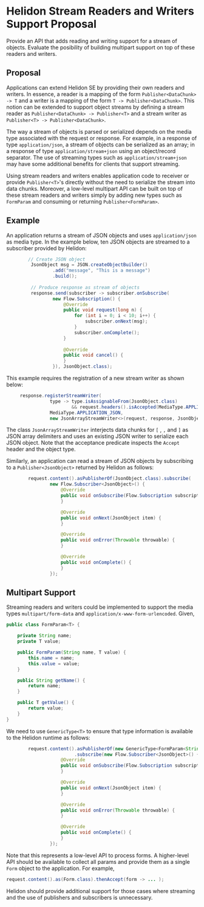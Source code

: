 # Helidon Stream Readers and Writers Support Proposal

Provide an API that adds reading and writing support for a stream of objects. Evaluate the
posibility of building multipart support on top of these readers and writers.

## Proposal

Applications can extend Helidon SE by providing their own  readers and writers. In essence, 
a reader is a mapping of the form
`Publisher<DataChunk> -> T` and a writer is a mapping of the form `T -> Publisher<DataChunk>`. 
This notion can be extended to support object streams by defining a stream reader as 
`Publisher<DataChunk> -> Publisher<T>` and a stream writer as `Publisher<T> -> Publisher<DataChunk>`.

The way a stream of objects is parsed or serialized depends on the media type associated with
the request or response. For example, in a response of type `application/json`, a stream of
objects can be serialized as an array; in a response of type `application/stream+json` using
an object/record separator. The use of streaming types such as `application/stream+json` may
have some additional benefits for clients that support streaming.

Using stream readers and writers enables application code to receiver or provide `Publisher<T>`'s
directly without the need to serialize the stream into data chunks. Moreover, a low-level multipart API
can be built on top of these stream readers and writers simply by adding new types such as
`FormParam` and consuming or returning `Publisher<FormParam>`.

## Example 

An application returns a stream of JSON objects and uses `application/json` as media type. In the
example below, ten JSON objects are streamed to a subscriber provided by Helidon:

```java
        // Create JSON object
         JsonObject msg = JSON.createObjectBuilder()
                 .add("message", "This is a message")
                 .build();
 
         // Produce response as stream of objects
         response.send(subscriber -> subscriber.onSubscribe(
                 new Flow.Subscription() {
                     @Override
                     public void request(long n) {
                         for (int i = 0; i < 10; i++) {
                             subscriber.onNext(msg);
                         }
                         subscriber.onComplete();
                     }
 
                     @Override
                     public void cancel() {
                     }
                 }), JsonObject.class);
```

This example requires the registration of a new stream writer as shown below:

```java
     response.registerStreamWriter(
                type -> type.isAssignableFrom(JsonObject.class)
                        && request.headers().isAccepted(MediaType.APPLICATION_JSON),
                MediaType.APPLICATION_JSON,
                new JsonArrayStreamWriter<>(request, response, JsonObject.class));
```

The class `JsonArrayStreamWriter` interjects data chunks for `[` , `,` and `]` as JSON array
delimiters and uses an existing JSON writer to serialize each JSON object. Note that
the acceptance predicate inspects the `Accept` header and the object type.

Similarly, an application can read a stream of JSON objects by subscribing to a
`Publisher<JsonObject>` returned by Helidon as follows:

```java
        request.content().asPublisherOf(JsonObject.class).subscribe(
                new Flow.Subscriber<JsonObject>() {
                    @Override
                    public void onSubscribe(Flow.Subscription subscription) {
                    }

                    @Override
                    public void onNext(JsonObject item) {
                    }

                    @Override
                    public void onError(Throwable throwable) {
                    }

                    @Override
                    public void onComplete() {
                    }
                }); 
```

## Multipart Support

Streaming readers and writers could be implemented to support the media types `multipart/form-data`
and `application/x-www-form-urlencoded`. Given,

```java
public class FormParam<T> {

    private String name;
    private T value;

    public FormParam(String name, T value) {
        this.name = name;
        this.value = value;
    }

    public String getName() {
        return name;
    }

    public T getValue() {
        return value;
    }
}
```

We need to use `GenericType<T>` to ensure that type information is available to the Helidon
runtime as follows:

```java
        request.content().asPublisherOf(new GenericType<FormParam<String>>(){})
                         .subscribe(new Flow.Subscriber<JsonObject>() {
                    @Override
                    public void onSubscribe(Flow.Subscription subscription) {
                    }

                    @Override
                    public void onNext(JsonObject item) {
                    }

                    @Override
                    public void onError(Throwable throwable) {
                    }

                    @Override
                    public void onComplete() {
                    }
                }); 
```

Note that this represents a low-level API to process forms. A higher-level API should be
available to collect all params and provide them as a single `Form` object to the 
application. For example,

```java
request.content().as(Form.class).thenAccept(form -> ... );
```

Helidon should provide additional support for those cases where streaming and the use
of publishers and subscribers is unnecessary.
